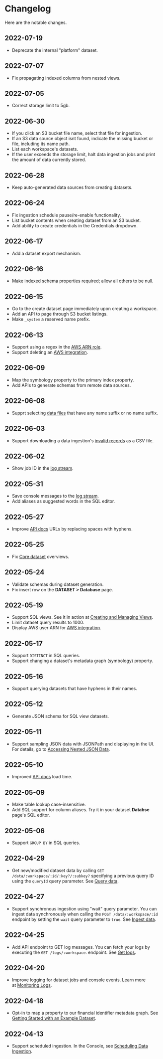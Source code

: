 # Changelog

Here are the notable changes.

## 2022-07-19

- Deprecate the internal "platform" dataset.

## 2022-07-07

- Fix propagating indexed columns from nested views.

## 2022-07-05

- Correct storage limit to 5gb.

## 2022-06-30

- If you click an S3 bucket file name, select that file for ingestion.
- If an S3 data source object isnt found, indicate the missing bucket or file, including its name path.
- List each workspace's datasets.
- If the user exceeds the storage limit, halt data ingestion jobs and print the amount of data currently stored.

## 2022-06-28

- Keep auto-generated data sources from creating datasets.

## 2022-06-24

- Fix ingestion schedule pause/re-enable functionality.
- List bucket contents when creating dataset from an S3 bucket.
- Add ability to create credentials in the Credentials dropdown.

## 2022-06-17

- Add a dataset export mechanism.

## 2022-06-16

- Make indexed schema properties required; allow all others to be null.

## 2022-06-15

- Go to the create dataset page immediately upon creating a workspace.
- Add an API to page through S3 bucket listings.
- Make `_system` a reserved name prefix.

## 2022-06-13

- Support using a regex in the [AWS ARN role](../migrating-and-importing-data/accessing-s3-via-storage-integration.md).
- Support deleting an [AWS integration](../migrating-and-importing-data/accessing-s3-via-storage-integration.md).

## 2022-06-09

- Map the symbology property to the primary index property.
- Add APIs to generate schemas from remote data sources.

## 2022-06-08

- Supprt selecting [data files](../migrating-and-importing-data/loading-data-from-a-file.md) that have any name suffix or no name suffix.

## 2022-06-03

- Support downloading a data ingestion's [invalid records](../administration/monitoring-deployments.md) as a CSV file.

## 2022-06-02

- Show job ID in the [log stream](../administration/monitoring-deployments.md).

## 2022-05-31

- Save console messages to the [log stream](../administration/monitoring-deployments.md).
- Add aliases as suggested words in the SQL editor.

## 2022-05-27

- Improve [API docs](https://iexcloud.io/docs/datasets-api) URLs by replacing spaces with hyphens.

## 2022-05-25

- Fix [Core dataset](https://iexcloud.io/docs/core) overviews.

## 2022-05-24

- Validate schemas during dataset generation.
- Fix insert row on the **DATASET > Database** page.

## 2022-05-19

- Support SQL views. See it in action at [Creating and Managing Views](../managing-your-data/creating-and-managing-views.md).
- Limit dataset query results to 1000.
- Display AWS user ARN for [AWS integration](../migrating-and-importing-data/accessing-s3-via-storage-integration.md).

## 2022-05-17

- Support `DISTINCT` in SQL queries.
- Support changing a dataset's metadata graph (symbology) property.

## 2022-05-16

- Support querying datasets that have hyphens in their names.

## 2022-05-12

- Generate JSON schema for SQL view datasets.

## 2022-05-11

- Support sampling JSON data with JSONPath and displaying in the UI. For details, go to [Accessing Nested JSON Data](../migrating-and-importing-data/accessing-nested-json-data.md).

## 2022-05-10

- Improved [API docs](https://iexcloud.io/docs/) load time.

## 2022-05-09

- Make table lookup case-insensitive.
- Add SQL support for column aliases. Try it in your dataset **Databse** page's SQL editor.

## 2022-05-06

- Support `GROUP BY` in SQL queries.

## 2022-04-29

- Get new/modified dataset data by calling `GET /data/:workspace/:id/:key?/:subkey?` specifying a previous query ID using the `queryId` query parameter. See [Query data](https://iexcloud.io/docs/datasets-api/query-data).

## 2022-04-27

- Support synchronous ingestion using "wait" query parameter. You can ingest data synchronously when calling the `POST /data/:workspace/:id` endpoint by setting the `wait` query parameter to `true`. See [Ingest data](https://iexcloud.io/docs/datasets-api/ingest-data).

## 2022-04-25

- Add API endpoint to GET log messages. You can fetch your logs by executing the `GET /logs/:workspace`. endpoint. See [Get logs](https://iexcloud.io/docs/datasets-api/get-logs).

## 2022-04-20

- Improve logging for dataset jobs and console events. Learn more at [Monitoring Logs](../administration/monitoring-deployments.md).

## 2022-04-18

- Opt-in to map a property to our financial identifier metadata graph. See [Getting Started with an Example Dataset](../getting-started/getting-started-with-apperate.md).

## 2022-04-13

- Support scheduled ingestion. In the Console, see [Scheduling Data Ingestion](../migrating-and-importing-data/scheduling-data-ingestion.md).